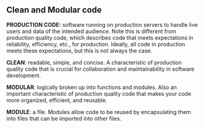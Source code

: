 Clean and Modular code
---
**PRODUCTION CODE:** software running on production servers to handle live users and data of the intended audience. Note this is different from production quality code, which describes code that meets expectations in reliability, efficiency, etc., for production. Ideally, all code in production meets these expectations, but this is not always the case.

**CLEAN**: readable, simple, and concise. A characteristic of production quality code that is crucial for collaboration and maintainability in software development.

**MODULAR**: logically broken up into functions and modules. Also an important characteristic of production quality code that makes your code more organized, efficient, and reusable.

**MODULE**: a file. Modules allow code to be reused by encapsulating them into files that can be imported into other files.
